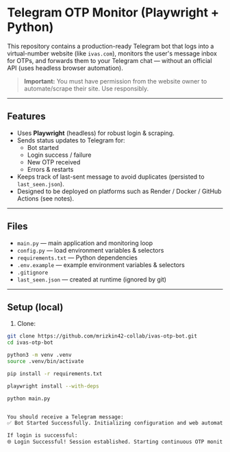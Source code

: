 # Telegram OTP Monitor (Playwright + Python)

This repository contains a production-ready Telegram bot that logs into a virtual-number website (like `ivas.com`), monitors the user's message inbox for OTPs, and forwards them to your Telegram chat — without an official API (uses headless browser automation).

> **Important:** You must have permission from the website owner to automate/scrape their site. Use responsibly.

---

## Features
- Uses **Playwright** (headless) for robust login & scraping.
- Sends status updates to Telegram for:
  - Bot started
  - Login success / failure
  - New OTP received
  - Errors & restarts
- Keeps track of last-sent message to avoid duplicates (persisted to `last_seen.json`).
- Designed to be deployed on platforms such as Render / Docker / GitHub Actions (see notes).

---

## Files
- `main.py` — main application and monitoring loop
- `config.py` — load environment variables & selectors
- `requirements.txt` — Python dependencies
- `.env.example` — example environment variables & selectors
- `.gitignore`
- `last_seen.json` — created at runtime (ignored by git)

---

## Setup (local)
1. Clone:
```bash
git clone https://github.com/mrizkin42-collab/ivas-otp-bot.git
cd ivas-otp-bot

python3 -m venv .venv
source .venv/bin/activate

pip install -r requirements.txt

playwright install --with-deps

python main.py


You should receive a Telegram message:
✅ Bot Started Successfully. Initializing configuration and web automation environment.

If login is successful:
🌐 Login Successful! Session established. Starting continuous OTP monitoring loop.
